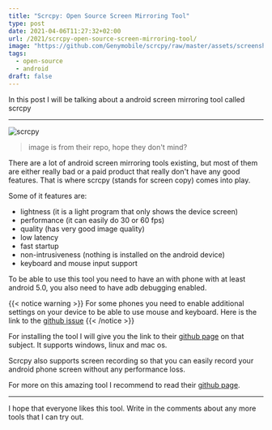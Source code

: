 ```yaml
---
title: "Scrcpy: Open Source Screen Mirroring Tool"
type: post
date: 2021-04-06T11:27:32+02:00
url: /2021/scrcpy-open-source-screen-mirroring-tool/
image: "https://github.com/Genymobile/scrcpy/raw/master/assets/screenshot-debian-600.jpg"
tags:
  - open-source
  - android
draft: false
---
```


In this post I will be talking about a android screen mirroring tool called scrcpy

<!--more-->
---

![scrcpy](https://github.com/Genymobile/scrcpy/raw/master/assets/screenshot-debian-600.jpg)
> image is from  their repo, hope they don't mind?

There are a lot of android screen mirroring tools existing, but most of them are either really bad or a paid product that really don't have any good features. That is where scrcpy (stands for screen copy) comes into play.

Some of it features are:
- lightness (it is a light program that only shows the device screen)
- performance (it can easily do 30 or 60 fps)
- quality (has very good image quality)
- low latency
- fast startup
- non-intrusiveness (nothing is installed on the android device)
- keyboard and mouse input support

To be able to use this tool you need to have an with phone with at least android 5.0, you also need to have adb debugging enabled.

{{< notice warning >}}
For some phones you need to enable additional settings on your device to be able to use mouse and keyboard. Here is the link to the [github issue](https://github.com/Genymobile/scrcpy/issues/70#issuecomment-373286323)
{{< /notice >}}

For installing the tool I will give you the link to their [github page](https://github.com/Genymobile/scrcpy/#get-the-app) on that subject. It supports windows, linux and mac os.

Scrcpy also supports screen recording so that you can easily record your android phone screen without any performance loss.

For more on this amazing tool I recommend to read their [github page](https://github.com/Genymobile/scrcpy/).

---

I hope that everyone likes this tool. Write in the comments about any more tools that I can try out.
